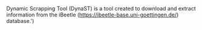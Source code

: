 
Dynamic Scrapping Tool (DynaST) is a tool created to download and extract information from the iBeetle (https://ibeetle-base.uni-goettingen.de/) database.')

